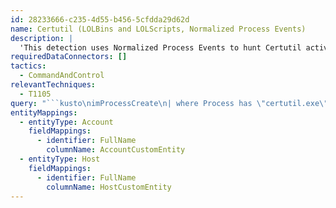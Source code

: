 ```yaml
---
id: 28233666-c235-4d55-b456-5cfdda29d62d
name: Certutil (LOLBins and LOLScripts, Normalized Process Events)
description: |
  'This detection uses Normalized Process Events to hunt Certutil activities'
requiredDataConnectors: []
tactics:
  - CommandAndControl
relevantTechniques:
  - T1105
query: "```kusto\nimProcessCreate\n| where Process has \"certutil.exe\"\n// Uncomment the next line and add your commandLine Whitelisted/ignore terms.For example \"urlcache\"\n// | where CommandLine !contains (\"urlcache\") \n| extend HostCustomEntity = Dvc, AccountCustomEntity = User\n```"
entityMappings:
  - entityType: Account
    fieldMappings:
      - identifier: FullName
        columnName: AccountCustomEntity
  - entityType: Host
    fieldMappings:
      - identifier: FullName
        columnName: HostCustomEntity
---
```


